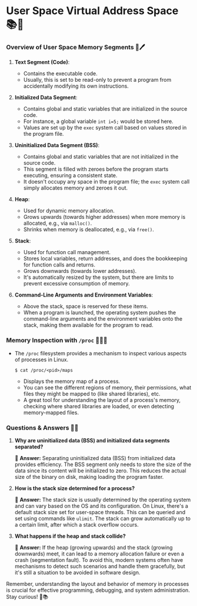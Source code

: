 # User Space Virtual Address Space 📚💼

### Overview of User Space Memory Segments 📂🖊️

1. **Text Segment (Code)**:
   - Contains the executable code.
   - Usually, this is set to be read-only to prevent a program from accidentally modifying its own instructions.

2. **Initialized Data Segment**:
   - Contains global and static variables that are initialized in the source code.
   - For instance, a global variable `int i=5;` would be stored here.
   - Values are set up by the `exec` system call based on values stored in the program file.

3. **Uninitialized Data Segment (BSS)**:
   - Contains global and static variables that are not initialized in the source code.
   - This segment is filled with zeroes before the program starts executing, ensuring a consistent state.
   - It doesn't occupy any space in the program file; the `exec` system call simply allocates memory and zeroes it out.

4. **Heap**:
   - Used for dynamic memory allocation.
   - Grows upwards (towards higher addresses) when more memory is allocated, e.g., via `malloc()`.
   - Shrinks when memory is deallocated, e.g., via `free()`.

5. **Stack**:
   - Used for function call management.
   - Stores local variables, return addresses, and does the bookkeeping for function calls and returns.
   - Grows downwards (towards lower addresses).
   - It's automatically resized by the system, but there are limits to prevent excessive consumption of memory.

6. **Command-Line Arguments and Environment Variables**:
   - Above the stack, space is reserved for these items.
   - When a program is launched, the operating system pushes the command-line arguments and the environment variables onto the stack, making them available for the program to read.

### Memory Inspection with `/proc` 🕵️‍♂️💾

- The `/proc` filesystem provides a mechanism to inspect various aspects of processes in Linux.
  
  `$ cat /proc/<pid>/maps`
  
  - Displays the memory map of a process.
  - You can see the different regions of memory, their permissions, what files they might be mapped to (like shared libraries), etc.
  - A great tool for understanding the layout of a process's memory, checking where shared libraries are loaded, or even detecting memory-mapped files.

### Questions & Answers 🤔💡

1. **Why are uninitialized data (BSS) and initialized data segments separated?**

   📜 **Answer:** Separating uninitialized data (BSS) from initialized data provides efficiency. The BSS segment only needs to store the size of the data since its content will be initialized to zero. This reduces the actual size of the binary on disk, making loading the program faster.

2. **How is the stack size determined for a process?**

   📜 **Answer:** The stack size is usually determined by the operating system and can vary based on the OS and its configuration. On Linux, there's a default stack size set for user-space threads. This can be queried and set using commands like `ulimit`. The stack can grow automatically up to a certain limit, after which a stack overflow occurs.

3. **What happens if the heap and stack collide?**

   📜 **Answer:** If the heap (growing upwards) and the stack (growing downwards) meet, it can lead to a memory allocation failure or even a crash (segmentation fault). To avoid this, modern systems often have mechanisms to detect such scenarios and handle them gracefully, but it's still a situation to be avoided in software design.

Remember, understanding the layout and behavior of memory in processes is crucial for effective programming, debugging, and system administration. Stay curious! 🌟📚
